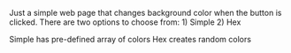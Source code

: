 Just a simple web page that changes background color when the button is clicked. There are two options to choose from: 1) Simple 2) Hex

Simple has pre-defined array of colors
Hex creates random colors
